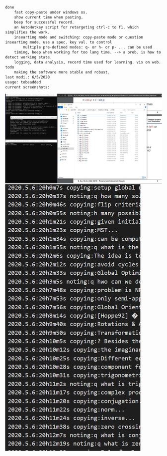 

    done
        fast copy-paste under windows os. 
        show current time when pasting.
        beep for successful record.
        an AutoHotkey script for retargeting ctrl-c to f1. which simplifies the work.
        insearting mode and switching: copy-paste mode or question insearting mode. use a spec. key val. to control
            multiple pre-defined modes: q- or h- or p- ... can be used 
        timing, beep when working for too lang time. --> a prob. is how to detect working state.
        logging, data analysis, record time used for learning. vis on web.
    todo
        making the software more stable and robust.
    last modi.: 6/5/2020
    usage: tobeadded
    current screenshots:
![sc](https://github.com/yzyTUD/FastNotingTool/blob/master/_v1.0.5_multiple%20exec.png)
![sc](https://github.com/yzyTUD/FastNotingTool/blob/master/logging%20support.png)
    
